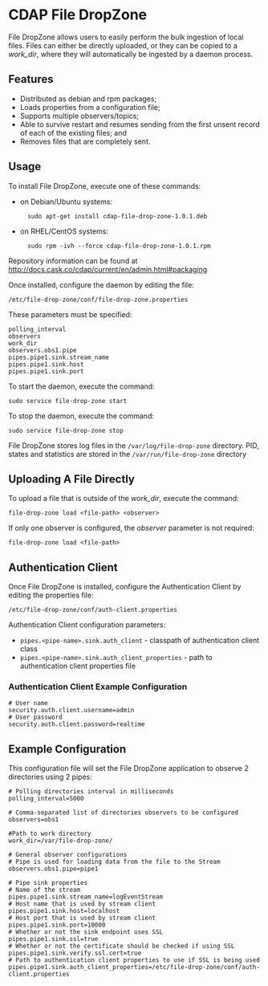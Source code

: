 # CDAP File DropZone

File DropZone allows users to easily perform the bulk ingestion of local files.
Files can either be directly uploaded, or they can be copied to a *work_dir*, 
where they will automatically be ingested by a daemon process.

## Features

- Distributed as debian and rpm packages;
- Loads properties from a configuration file;
- Supports multiple observers/topics;
- Able to survive restart and resumes sending from the first unsent record of each of the existing files; and
- Removes files that are completely sent.

## Usage

To install File DropZone, execute one of these commands:
 
- on Debian/Ubuntu systems:

        sudo apt-get install cdap-file-drop-zone-1.0.1.deb

- on RHEL/CentOS systems:

        sudo rpm -ivh --force cdap-file-drop-zone-1.0.1.rpm

Repository information can be found at http://docs.cask.co/cdap/current/en/admin.html#packaging

Once installed, configure the daemon by editing the file:

    /etc/file-drop-zone/conf/file-drop-zone.properties

These parameters must be specified:

    polling_interval
    observers
    work_dir
    observers.obs1.pipe
    pipes.pipe1.sink.stream_name
    pipes.pipe1.sink.host
    pipes.pipe1.sink.port

To start the daemon, execute the command:

    sudo service file-drop-zone start

To stop the daemon, execute the command:

    sudo service file-drop-zone stop

File DropZone stores log files in the ```/var/log/file-drop-zone``` directory.
PID, states and statistics are stored in the ```/var/run/file-drop-zone``` directory

## Uploading A File Directly

To upload a file that is outside of the *work_dir*, execute the command:

    file-drop-zone load <file-path> <observer>

If only one observer is configured, the *observer* parameter is not required:

    file-drop-zone load <file-path>

## Authentication Client

Once File DropZone is installed, configure the Authentication Client by editing the properties file:

    /etc/file-drop-zone/conf/auth-client.properties

Authentication Client configuration parameters:

- ```pipes.<pipe-name>.sink.auth_client``` - classpath of authentication client class
- ```pipes.<pipe-name>.sink.auth_client_properties``` - path to authentication client properties file

### Authentication Client Example Configuration

    # User name
    security.auth.client.username=admin
    # User password
    security.auth.client.password=realtime

## Example Configuration

This configuration file will set the File DropZone application to observe 2 directories using 2 pipes:

    # Polling directories interval in milliseconds
    polling_interval=5000

    # Comma-separated list of directories observers to be configured
    observers=obs1

    #Path to work directory
    work_dir=/var/file-drop-zone/

    # General observer configurations
    # Pipe is used for loading data from the file to the Stream
    observers.obs1.pipe=pipe1

    # Pipe sink properties
    # Name of the stream
    pipes.pipe1.sink.stream_name=logEventStream
    # Host name that is used by stream client
    pipes.pipe1.sink.host=localhost
    # Host port that is used by stream client
    pipes.pipe1.sink.port=10000
    # Whether or not the sink endpoint uses SSL
    pipes.pipe1.sink.ssl=true
    # Whether or not the certificate should be checked if using SSL
    pipes.pipe1.sink.verify.ssl.cert=true
    # Path to authentication client properties to use if SSL is being used
    pipes.pipe1.sink.auth_client_properties=/etc/file-drop-zone/conf/auth-client.properties
